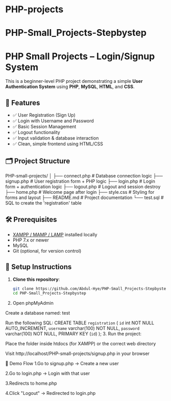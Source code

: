 # PHP-projects
# PHP-Small_Projects-Stepbystep
# PHP Small Projects – Login/Signup System

This is a beginner-level PHP project demonstrating a simple **User Authentication System** using **PHP**, **MySQL**, **HTML**, and **CSS**.

## 🧰 Features

- ✅ User Registration (Sign Up)
- ✅ Login with Username and Password
- ✅ Basic Session Management
- ✅ Logout functionality
- ✅ Input validation & database interaction
- ✅ Clean, simple frontend using HTML/CSS

## 🗂️ Project Structure
PHP-small-projects/
│
├── connect.php # Database connection logic
├── signup.php # User registration form + PHP logic
├── login.php # Login form + authentication logic
├── logout.php # Logout and session destroy
├── home.php # Welcome page after login
├── style.css # Styling for forms and layout
├── README.md # Project documentation
└── test.sql # SQL to create the 'registration' table

## 🛠️ Prerequisites

- [XAMPP / MAMP / LAMP](https://www.apachefriends.org/index.html) installed locally
- PHP 7.x or newer
- MySQL
- Git (optional, for version control)

## 🧪 Setup Instructions

1. **Clone this repository**:
   ```bash
   git clone https://github.com/Abdul-Hye/PHP-Small_Projects-Stepbystep.git
   cd PHP-Small_Projects-Stepbystep

2. Open phpMyAdmin

Create a database named: test

Run the following SQL: CREATE TABLE `registration` (
  `id` int NOT NULL AUTO_INCREMENT,
  `username` varchar(100) NOT NULL,
  `password` varchar(100) NOT NULL,
  PRIMARY KEY (`id`)
);
3. Run the project:

Place the folder inside htdocs (for XAMPP) or the correct web directory

Visit http://localhost/PHP-small-projects/signup.php in your browser

🚀 Demo Flow
1.Go to signup.php → Create a new user

2.Go to login.php → Login with that user

3.Redirects to home.php

4.Click "Logout" → Redirected to login.php

